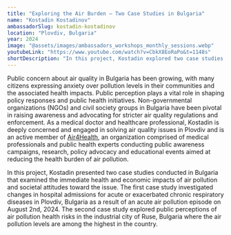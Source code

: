 ```yaml
---
title: "Exploring the Air Burden – Two Case Studies in Bulgaria"
name: "Kostadin Kostadinov"
ambassadorSlug: kostadin-kostadinov
location: "Plovdiv, Bulgaria"
year: 2024
image: "@assets/images/ambassadors_workshops_monthly_sessions.webp"
youtubeLink: "https://www.youtube.com/watch?v=CbkX8EoRaPo&t=1148s"
shortDescription: "In this project, Kostadin explored two case studies in Bulgaria: one examining the health impacts of a Plovdiv air pollution episode and the other exploring public perceptions in Ruse."
---
```


Public concern about air quality in Bulgaria has been growing, with many citizens expressing anxiety over pollution levels in their communities and the associated health impacts. Public perception plays a vital role in shaping policy responses and public health initiatives. Non-governmental organizations (NGOs) and civil society groups in Bulgaria have been pivotal in raising awareness and advocating for stricter air quality regulations and enforcement. As a medical doctor and healthcare professional, Kostadin is deeply concerned and engaged in solving air quality issues in Plovdiv and is an active member of <a href="https://air4health.eu/en/" target="_blank" rel="noreferrer noopener">Air4Health</a>, an organization comprised of medical professionals and public health experts conducting public awareness campaigns, research, policy advocacy and educational events aimed at reducing the health burden of air pollution.

In this project, Kostadin presented two case studies conducted in Bulgaria that examined the immediate health and economic impacts of air pollution and societal attitudes toward the issue. The first case study investigated changes in hospital admissions for acute or exacerbated chronic respiratory diseases in Plovdiv, Bulgaria as a result of an acute air pollution episode on August 2nd, 2024. The second case study explored public perceptions of air pollution health risks in the industrial city of Ruse, Bulgaria where the air pollution levels are among the highest in the country.
